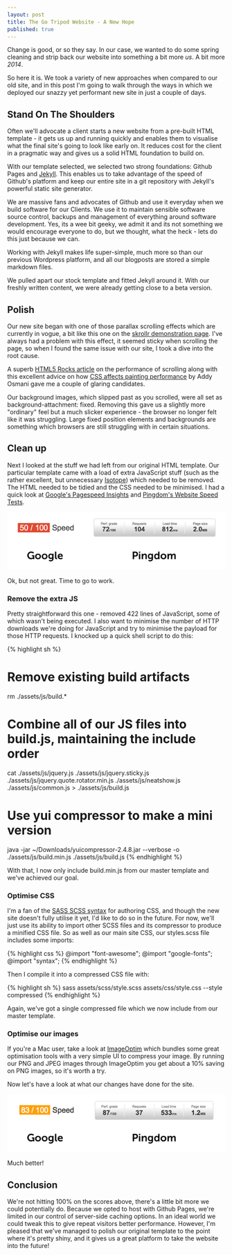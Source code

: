 ```yaml
---
layout: post
title: The Go Tripod Website - A New Hope
published: true
---
```


Change is good, or so they say. In our case, we wanted to do some spring cleaning and strip back our website into something a bit more *us*. A bit more *2014*.

So here it is. We took a variety of new approaches when compared to our old site, and in this post I'm going to walk through the ways in which we deployed our snazzy yet performant new site in just a couple of days.

## Stand On The Shoulders

Often we'll advocate a client starts a new website from a pre-built HTML template - it gets us up and running quickly and enables them to visualise what the final site's going to look like early on. It reduces cost for the client in a pragmatic way and gives us a solid HTML foundation to build on. 

With our template selected, we selected two strong foundations: Github Pages and [Jekyll](http://jekyllrb.com/). This enables us to take advantage of the speed of Github's platform and keep our entire site in a git repository with Jekyll's powerful static site generator. 

We are massive fans and advocates of Github and use it everyday when we build software for our Clients. We use it to maintain sensible software source control, backups and management of everything around software development. Yes, its a wee bit geeky, we admit it and its not something we would encourage everyone to do, but we thought, what the heck - lets do this just because we can.

Working with Jekyll makes life super-simple, much more so than our previous Wordpress platform, and all our blogposts are stored a simple markdown files.

We pulled apart our stock template and fitted Jekyll around it. With our freshly written content, we were already getting close to a beta version.

## Polish

Our new site began with one of those parallax scrolling effects which are currently in vogue, a bit like this one on the [skrollr demonstration page](http://prinzhorn.github.io/skrollr/). I've always had a problem with this effect, it seemed sticky when scrolling the page, so when I found the same issue with our site, I took a dive into the root cause.

A superb [HTML5 Rocks article](http://www.html5rocks.com/en/tutorials/speed/scrolling/) on the performance of scrolling along with this excellent advice on how [CSS affects painting performance](http://addyosmani.com/blog/devtools-visually-re-engineering-css-for-faster-paint-times/) by Addy Osmani gave me a couple of glaring candidates.

Our background images, which slipped past as you scrolled, were all set as background-attachment: fixed. Removing this gave us a slightly more "ordinary" feel but a much slicker experience - the browser no longer felt like it was struggling. Large fixed position elements and backgrounds are something which browsers are still struggling with in certain situations.

## Clean up

Next I looked at the stuff we had left from our original HTML template. Our particular template came with a load of extra JavaScript stuff (such as the rather excellent, but unnecessary [Isotope](http://isotope.metafizzy.co/)) which needed to be removed. The HTML needed to be tidied and the CSS needed to be minimised. I had a quick look at [Google's Pagespeed Insights](http://developers.google.com/speed/pagespeed/insights/) and [Pingdom's Website Speed Tests](http://tools.pingdom.com/).

<p style="text-align:center;"><img src="/assets/img/googlevspingdom.png" alt="Google and Pingdom Before" title="Google and Pingdom Before"></p>

Ok, but not great. Time to go to work.

### Remove the extra JS

Pretty straightforward this one - removed 422 lines of JavaScript, some of which wasn't being executed. I also want to minimise the number of HTTP downloads we're doing for JavaScript and try to minimise the payload for those HTTP requests. I knocked up a quick shell script to do this:

{% highlight sh %}
# Remove existing build artifacts
rm ./assets/js/build.*

# Combine all of our JS files into build.js, maintaining the include order
cat ./assets/js/jquery.js ./assets/js/jquery.sticky.js ./assets/js/jquery.quote.rotator.min.js ./assets/js/neatshow.js ./assets/js/common.js > ./assets/js/build.js

# Use yui compressor to make a mini version
java -jar ~/Downloads/yuicompressor-2.4.8.jar --verbose -o ./assets/js/build.min.js ./assets/js/build.js
{% endhighlight %}

With that, I now only include build.min.js from our master template and we've achieved our goal.

### Optimise CSS

I'm a fan of the [SASS SCSS syntax](http://sass-lang.com/) for authoring CSS, and though the new site doesn't fully utilise it yet, I'd like to do so in the future. For now, we'll just use its ability to import other SCSS files and its compressor to produce a minified CSS file. So as well as our main site CSS, our styles.scss file includes some imports:

{% highlight css %}
@import "font-awesome";
@import "google-fonts";
@import "syntax";
{% endhighlight %}

Then I compile it into a compressed CSS file with:

{% highlight sh %}
sass assets/scss/style.scss assets/css/style.css  --style compressed
{% endhighlight %}

Again, we've got a single compressed file which we now include from our master template.

### Optimise our images

If you're a Mac user, take a look at [ImageOptim](http://imageoptim.com/) which bundles some great optimisation tools with a very simple UI to compress your image. By running our PNG and JPEG images through ImageOptim you get about a 10% saving on PNG images, so it's worth a try. 

Now let's have a look at what our changes have done for the site.

<p style="text-align:center;"><img src="/assets/img/blog/googlevspingdom-after.png" alt="Google and Pingdom After" title="Google and Pingdom After"></p>

Much better! 


## Conclusion

We're not hitting 100% on the scores above, there's a little bit more we could potentially do. Because we opted to host with Github Pages, we're limited in our control of server-side caching options. In an ideal world we could tweak this to give repeat visitors better performance. However, I'm pleased that we've managed to polish our original template to the point where it's pretty shiny, and it gives us a great platform to take the website into the future!
